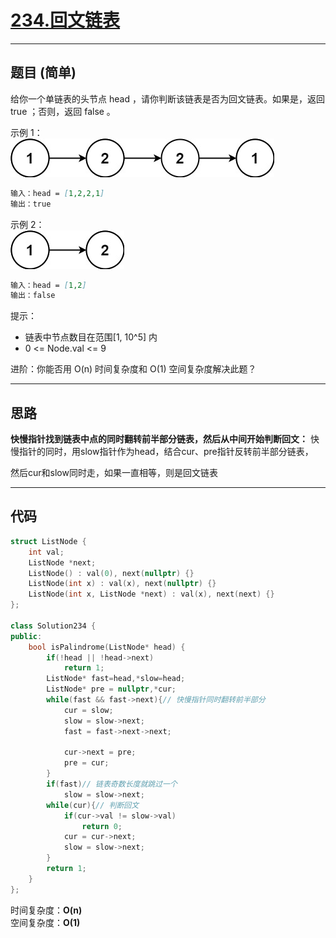 # [234.回文链表](https://leetcode.cn/problems/palindrome-linked-list/description/)

---

## 题目 (简单)

给你一个单链表的头节点 head ，请你判断该链表是否为回文链表。如果是，返回 true ；否则，返回 false 。  

示例 1：  
![Alt text](https://github.com/yang-yang-o-o/CodingNotes/blob/main/Coding/asset/234_1.png)  

```markdown
输入：head = [1,2,2,1]
输出：true
```

示例 2：  
![Alt text](https://github.com/yang-yang-o-o/CodingNotes/blob/main/Coding/asset/234_2.png)

```markdown
输入：head = [1,2]
输出：false
```

提示：  

- 链表中节点数目在范围[1, 10^5] 内
- 0 <= Node.val <= 9

进阶：你能否用 O(n) 时间复杂度和 O(1) 空间复杂度解决此题？  

---

## 思路

**快慢指针找到链表中点的同时翻转前半部分链表，然后从中间开始判断回文：**
快慢指针的同时，用slow指针作为head，结合cur、pre指针反转前半部分链表，  

然后cur和slow同时走，如果一直相等，则是回文链表

---

## 代码

```C++
struct ListNode {
    int val;
    ListNode *next;
    ListNode() : val(0), next(nullptr) {}
    ListNode(int x) : val(x), next(nullptr) {}
    ListNode(int x, ListNode *next) : val(x), next(next) {}
};

class Solution234 {
public:
    bool isPalindrome(ListNode* head) {
        if(!head || !head->next)
            return 1;
        ListNode* fast=head,*slow=head;
        ListNode* pre = nullptr,*cur;
        while(fast && fast->next){// 快慢指针同时翻转前半部分
            cur = slow;
            slow = slow->next;
            fast = fast->next->next;
            
            cur->next = pre;
            pre = cur;
        }
        if(fast)// 链表奇数长度就跳过一个
            slow = slow->next;
        while(cur){// 判断回文
            if(cur->val != slow->val)
                return 0;
            cur = cur->next;
            slow = slow->next;
        }
        return 1;
    }
};
```

时间复杂度：**O(n)**  
空间复杂度：**O(1)**
